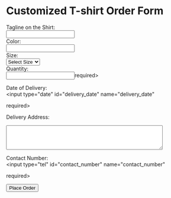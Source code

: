 <html>
<head>
<title>Customized T-shirt Order Form</title>
</head>
<body>
<h1>Customized T-shirt Order Form</h1>
<form action="/submit_order" method="POST">
<label for="tagline">Tagline on the Shirt:</label><br>
<input type="text" id="tagline" name="tagline" required><br>
<label for="color">Color:</label><br>
<input type="text" id="color" name="color" required><br>
<label for="size">Size:</label><br>
<select id="size" name="size" required>
<option value="" disabled selected>Select Size</option>
<option value="S">Small</option>
<option value="M">Medium</option>
<option value="L">Large</option>
<option value="XL">Extra Large</option>
</select><br>
<label for="quantity">Quantity:</label><br>
<input type="number" id="quantity" name="quantity" min="1"

required><br>

<label for="delivery_date">Date of Delivery:</label><br>
<input type="date" id="delivery_date" name="delivery_date"

required><br>

<label for="delivery_address">Delivery Address:</label><br>
<textarea id="delivery_address" name="delivery_address" rows="4"

cols="50" required></textarea><br>

<label for="contact_number">Contact Number:</label><br>
<input type="tel" id="contact_number" name="contact_number"

required><br>

<input type="submit" value="Place Order">
</form>
</body>
</html>
